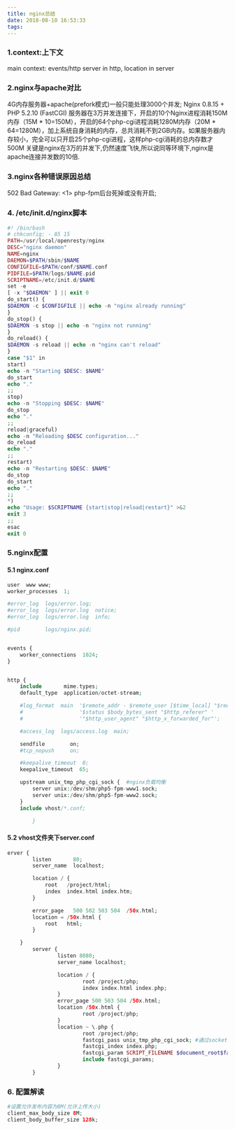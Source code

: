 ```yaml
---
title: nginx总结
date: 2018-08-10 16:53:33
tags:
---
```

### 1.context:上下文
main context: events/http
server in http, location in server

### 2.nginx与apache对比
4G内存服务器+apache(prefork模式)一般只能处理3000个并发;
Nginx 0.8.15 + PHP 5.2.10 (FastCGI) 服务器在3万并发连接下，开启的10个Nginx进程消耗150M内存（15M \* 10=150M），开启的64个php-cgi进程消耗1280M内存（20M * 64=1280M），加上系统自身消耗的内存，总共消耗不到2GB内存。如果服务器内存较小，完全可以只开启25个php-cgi进程，这样php-cgi消耗的总内存数才500M
关键是nginx在3万的并发下,仍然速度飞快,所以说同等环境下,nginx是apache连接并发数的10倍.

### 3.nginx各种错误原因总结
502 Bad Gateway:
<1> php-fpm后台死掉或没有开启;

### 4. /etc/init.d/nginx脚本
```php
#! /bin/bash
# chkconfig: - 85 15
PATH=/usr/local/openresty/nginx
DESC="nginx daemon"
NAME=nginx
DAEMON=$PATH/sbin/$NAME
CONFIGFILE=$PATH/conf/$NAME.conf
PIDFILE=$PATH/logs/$NAME.pid
SCRIPTNAME=/etc/init.d/$NAME
set -e
[ -x "$DAEMON" ] || exit 0
do_start() {
$DAEMON -c $CONFIGFILE || echo -n "nginx already running"
}
do_stop() {
$DAEMON -s stop || echo -n "nginx not running"
}
do_reload() {
$DAEMON -s reload || echo -n "nginx can't reload"
}
case "$1" in
start)
echo -n "Starting $DESC: $NAME"
do_start
echo "."
;;
stop)
echo -n "Stopping $DESC: $NAME"
do_stop
echo "."
;;
reload|graceful)
echo -n "Reloading $DESC configuration..."
do_reload
echo "."
;;
restart)
echo -n "Restarting $DESC: $NAME"
do_stop
do_start
echo "."
;;
*)
echo "Usage: $SCRIPTNAME {start|stop|reload|restart}" >&2
exit 3
;;
esac
exit 0
```

### 5.nginx配置
#### 5.1 nginx.conf
```php
user  www www;
worker_processes  1;

#error_log  logs/error.log;
#error_log  logs/error.log  notice;
#error_log  logs/error.log  info;

#pid        logs/nginx.pid;


events {
    worker_connections  1024;
}


http {
    include       mime.types;
    default_type  application/octet-stream;

    #log_format  main  '$remote_addr - $remote_user [$time_local] "$request" '
    #                  '$status $body_bytes_sent "$http_referer" '
    #                  '"$http_user_agent" "$http_x_forwarded_for"';

    #access_log  logs/access.log  main;

    sendfile        on;
    #tcp_nopush     on;

    #keepalive_timeout  0;
    keepalive_timeout  65;

    upstream unix_tmp_php_cgi_sock {  #nginx负载均衡
        server unix:/dev/shm/php5-fpm-www1.sock;
        server unix:/dev/shm/php5-fpm-www2.sock;
    }
    include vhost/*.conf;

        }
```

#### 5.2 vhost文件夹下server.conf
```php
erver {
        listen       80;
        server_name  localhost;

        location / {
            root   /project/html;
            index  index.html index.htm;
        }

        error_page   500 502 503 504  /50x.html;
        location = /50x.html {
            root   html;
        }

    }
        server {
                listen 8080;
                server_name localhost;

                location / {
                        root /project/php;
                        index index.html index.php;
                }
                error_page 500 503 504 /50x.html;
                location /50x.html {
                        root /project/php;
                }
                location ~ \.php {
                        root /project/php;
                        fastcgi_pass unix_tmp_php_cgi_sock; #通过socket连接(存在多个php-fpm线程池则填写负载名称)
                        fastcgi_index index.php;
                        fastcgi_param SCRIPT_FILENAME $document_root$fastcgi_script_name;
                        include fastcgi_params;
                }
        }
```

### 6. 配置解读
```php
#设置允许发布内容为8M(允许上传大小)
client_max_body_size 8M;
client_body_buffer_size 128k;
```
